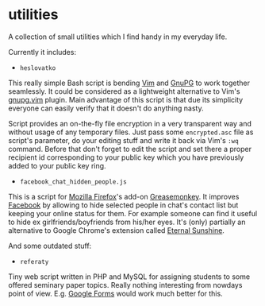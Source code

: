 utilities
=========

A collection of small utilities which I find handy in my everyday life.

Currently it includes:


* `heslovatko`

 This really simple Bash script is bending [Vim](http://www.vim.org/) and
[GnuPG](http://www.gnupg.org/) to work together seamlessly. It could be
considered as a lightweight alternative to Vim's
[gnupg.vim](http://www.vim.org/scripts/script.php?script_id=3645) plugin. Main
advantage of this script is that due its simplicity everyone can easily verify
that it doesn't do anything nasty.

 Script provides an on-the-fly file encryption in a very transparent way and
without usage of any temporary files. Just pass some `encrypted.asc` file as
script's parameter, do your editing stuff and write it back via Vim's `:wq`
command. Before that don't forget to edit the script and set there a proper
recipient id corresponding to your public key which you have previously added
to your public key ring.


* `facebook_chat_hidden_people.js`

 This is a script for [Mozilla Firefox](https://www.mozilla.org/firefox/)'s
add-on [Greasemonkey](https://addons.mozilla.org/firefox/addon/greasemonkey/).
It improves [Facebook](https://www.facebook.com/) by allowing to hide selected
people in chat's contact list but keeping your online status for them. For
example someone can find it useful to hide ex girlfriends/boyfriends from
his/her eyes. It's (only) partially an alternative to Google Chrome's
extension called
[Eternal Sunshine](https://chrome.google.com/webstore/detail/eternal-sunshine/feekljflolojpmfccnopoppafimmmlbg).


And some outdated stuff:

* `referaty`

 Tiny web script written in PHP and MySQL for assigning students to some offered
seminary paper topics. Really nothing interesting from nowdays point of view.
E.g. [Google Forms](https://www.google.com/forms/about/) would work much better
for this.
